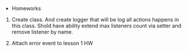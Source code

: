 * Homeworks

1. Create class. And create logger that will be log all actions happens in this class. Shold have ability extend max listeners count via setter and remove listener by name.

1. Attach error event to lesson 1 HW
